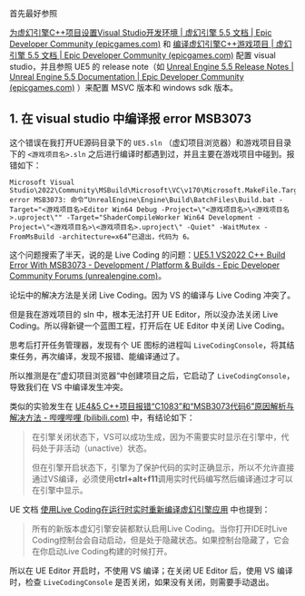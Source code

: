 首先最好参照

[为虚幻引擎C++项目设置Visual Studio开发环境 | 虚幻引擎 5.5 文档 | Epic Developer Community (epicgames.com)](https://dev.epicgames.com/documentation/zh-cn/unreal-engine/setting-up-visual-studio-development-environment-for-cplusplus-projects-in-unreal-engine) 和 [编译虚幻引擎C++游戏项目 | 虚幻引擎 5.5 文档 | Epic Developer Community (epicgames.com)](https://dev.epicgames.com/documentation/zh-cn/unreal-engine/compiling-game-projects-in-unreal-engine-using-cplusplus) 配置 visual studio，并且参照 UE5 的 release note（如 [Unreal Engine 5.5 Release Notes | Unreal Engine 5.5 Documentation | Epic Developer Community (epicgames.com)](https://dev.epicgames.com/documentation/en-us/unreal-engine/unreal-engine-5.5-release-notes) ）来配置 MSVC 版本和 windows sdk 版本。

## 1. 在 visual studio 中编译报 error MSB3073

这个错误在我打开UE源码目录下的 `UE5.sln` （虚幻项目浏览器）和游戏项目目录下的 `<游戏项目名>.sln` 之后进行编译时都遇到过，并且主要在游戏项目中碰到。报错如下：

```log
Microsoft Visual Studio\2022\Community\MSBuild\Microsoft\VC\v170\Microsoft.MakeFile.Targets(44,5): error MSB3073: 命令“UnrealEngine\Engine\Build\BatchFiles\Build.bat -Target="<游戏项目名>Editor Win64 Debug -Project=\"<游戏项目名>\<游戏项目名>.uproject\"" -Target="ShaderCompileWorker Win64 Development -Project=\"<游戏项目名>\<游戏项目名>.uproject\" -Quiet" -WaitMutex -FromMsBuild -architecture=x64”已退出，代码为 6。
```

这个问题搜索了半天，说的是 Live Coding 的问题：[UE5.1 VS2022 C++ Build Error With MSB3073 - Development / Platform & Builds - Epic Developer Community Forums (unrealengine.com)](https://forums.unrealengine.com/t/ue5-1-vs2022-c-build-error-with-msb3073/694392/9)。

论坛中的解决方法是关闭 Live Coding。因为 VS 的编译与 Live Coding 冲突了。

但是我在游戏项目的 sln 中，根本无法打开 UE Editor，所以没办法关闭 Live Coding。所以得新键一个蓝图工程，打开后在 UE Editor 中关闭 Live Coding。

思考后打开任务管理器，发现有个 UE 图标的进程叫 `LiveCodingConsole`，将其结束任务，再次编译，发现不报错、能编译通过了。

所以推测是在”虚幻项目浏览器“中创建项目之后，它启动了 `LiveCodingConsole`，导致我们在 VS 中编译发生冲突。

类似的实验发生在 [UE4&5 C++项目报错“C1083”和“MSB3073代码6”原因解析与解决方法 - 哔哩哔哩 (bilibili.com)](https://www.bilibili.com/opus/649752398065041431) 中，有结论如下：

> 在引擎关闭状态下，VS可以成功生成，因为不需要实时显示在引擎中，代码处于非活动（unactive）状态。
>
> 但在引擎开启状态下，引擎为了保护代码的实时正确显示，所以不允许直接通过VS编译，必须使用‍**ctrl+alt+f11**调用实时代码编写然后编译通过才可以在引擎中显示。

UE 文档 [使用Live Coding在运行时实时重新编译虚幻引擎应用](https://dev.epicgames.com/documentation/zh-cn/unreal-engine/using-live-coding-to-recompile-unreal-engine-applications-at-runtime) 中也提到：

> 所有的新版本虚幻引擎安装都默认启用Live Coding。当你打开IDE时Live Coding控制台会自动启动，但是处于隐藏状态。如果控制台隐藏了，它会在你启动Live Coding构建的时候打开。

所以在 UE Editor 开启时，不使用 VS 编译；在关闭 UE Editor 后，使用 VS 编译时，检查 `LiveCodingConsole` 是否关闭，如果没有关闭，则需要手动退出。